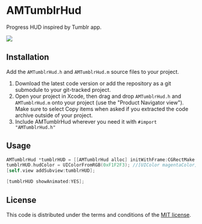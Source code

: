 AMTumblrHud
===========

Progress HUD inspired by Tumblr app.

<img src="http://oi58.tinypic.com/dep9ux.jpg"/>

## Installation

Add the `AMTumblrHud.h` and `AMTumblrHud.m` source files to your project.

1. Download the latest code version or add the repository as a git submodule to your git-tracked project.
2. Open your project in Xcode, then drag and drop `AMTumblrHud.h` and `AMTumblrHud.m` onto your project (use the "Product Navigator view"). Make sure to select Copy items when asked if you extracted the code archive outside of your project.
3. Include AMTumblrHud wherever you need it with `#import "AMTumblrHud.h"`

## Usage

```objective-c
AMTumblrHud *tumblrHUD = [[AMTumblrHud alloc] initWithFrame:CGRectMake(100, 100, 55, 20)];
tumblrHUD.hudColor = UIColorFromRGB(0xF1F2F3); //[UIColor magentaColor];
[self.view addSubview:tumblrHUD];

[tumblrHUD showAnimated:YES];
```

## License

This code is distributed under the terms and conditions of the [MIT license](LICENSE). 

